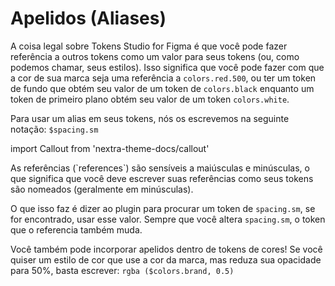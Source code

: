 # Apelidos (Aliases)

A coisa legal sobre Tokens Studio for Figma é que você pode fazer referência a outros tokens como um valor para seus tokens (ou, como podemos chamar, seus estilos). Isso significa que você pode fazer com que a cor de sua marca seja uma referência a `colors.red.500`, ou ter um token de fundo que obtém seu valor de um token de `colors.black` enquanto um token de primeiro plano obtém seu valor de um token `colors.white`.

Para usar um alias em seus tokens, nós os escrevemos na seguinte notação: `$spacing.sm`

import Callout from 'nextra-theme-docs/callout'

<Callout emoji="💡">
  As referências (`references`) são sensíveis a maiúsculas e minúsculas, o que significa que você deve escrever suas referências como seus tokens são nomeados (geralmente em minúsculas).
</Callout>

O que isso faz é dizer ao plugin para procurar um token de `spacing.sm`, se for encontrado, usar esse valor. Sempre que você altera `spacing.sm`, o token que o referencia também muda.

Você também pode incorporar apelidos dentro de tokens de cores! Se você quiser um estilo de cor que use a cor da marca, mas reduza sua opacidade para 50%, basta escrever: `rgba ($colors.brand, 0.5)`